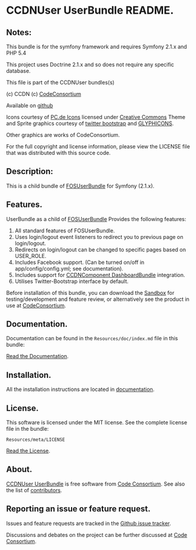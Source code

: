 CCDNUser UserBundle README.
===========================


## Notes:  
  
This bundle is for the symfony framework and requires Symfony 2.1.x and PHP 5.4
  
This project uses Doctrine 2.1.x and so does not require any specific database.
  

This file is part of the CCDNUser bundles(s)

(c) CCDN (c) [CodeConsortium](http://www.codeconsortium.com/)

Available on [github](http://www.github.com/codeconsortium/)

Icons courtesy of [PC.de Icons](http://pc.de/icons/) licensed under [Creative Commons](http://creativecommons.org/licenses/by/3.0/)
Theme and Sprite graphics courtesy of [twitter bootstrap](http://twitter.github.com/bootstrap/index.html) and [GLYPHICONS](http://glyphicons.com/).

Other graphics are works of CodeConsortium.

For the full copyright and license information, please view the LICENSE file that was distributed with this source code.

## Description:

This is a child bundle of [FOSUserBundle](http://github.com/FriendsOfSymfony/FOSUserBundle) for Symfony (2.1.x).

## Features.

UserBundle as a child of [FOSUserBundle](http://github.com/FriendsOfSymfony/FOSUserBundle) Provides the following features:

1. All standard features of FOSUserBundle.
2. Uses login/logout event listeners to redirect you to previous page on login/logout.
3. Redirects on login/logout can be changed to specific pages based on USER_ROLE.
4. Includes Facebook support. (Can be turned on/off in app/config/config.yml; see documentation).
5. Includes support for [CCDNComponent DashboardBundle](http://github.com/codeconsortium/DashboardBundle) integration.
6. Utilises Twitter-Bootstrap interface by default.

Before installation of this bundle, you can download the [Sandbox](http://github.com/codeconsortium/CCDNSandBox) for testing/development and feature review, or alternatively see the product in use at [CodeConsortium](http://www.codeconsortium.com).

## Documentation.

Documentation can be found in the `Resources/doc/index.md` file in this bundle:

[Read the Documentation](http://github.com/codeconsortium/CCDNUserUserBundle/blob/master/Resources/doc/index.md).

## Installation.

All the installation instructions are located in [documentation](http://github.com/codeconsortium/CCDNUserUserBundle/blob/master/Resources/doc/install.md).

## License.

This software is licensed under the MIT license. See the complete license file in the bundle:

	Resources/meta/LICENSE

[Read the License](http://github.com/codeconsortium/CCDNUserUserBundle/blob/master/Resources/meta/LICENSE).

## About.

[CCDNUser UserBundle](http://github.com/codeconsortium/CCDNUserUserBundle) is free software from [Code Consortium](http://www.codeconsortium.com). 
See also the list of [contributors](http://github.com/codeconsortium/CCDNUserUserBundle/contributors).

## Reporting an issue or feature request.

Issues and feature requests are tracked in the [Github issue tracker](http://github.com/codeconsortium/CCDNUserUserBundle/issues).

Discussions and debates on the project can be further discussed at [Code Consortium](http://www.codeconsortium.com).
